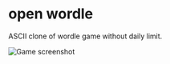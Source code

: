 # open wordle
ASCII clone of wordle game without daily limit.

<picture>
  <source media="(prefers-color-scheme: dark)" srcset="https://github.com/rakolina/wordle-clone/blob/main/game_screenshot.png">
  <source media="(prefers-color-scheme: light)" srcset="https://github.com/rakolina/wordle-clone/blob/main/game_screenshot.png">
  <img alt="Game screenshot">
</picture>

